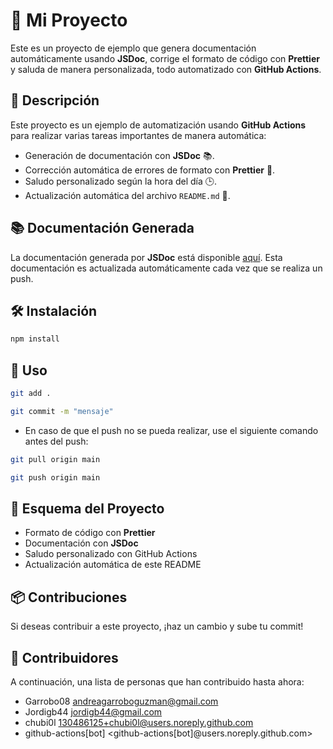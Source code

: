 # 🚀 Mi Proyecto

Este es un proyecto de ejemplo que genera documentación automáticamente usando **JSDoc**, corrige el formato de código con **Prettier** y saluda de manera personalizada, todo automatizado con **GitHub Actions**.

## 🔧 Descripción

Este proyecto es un ejemplo de automatización usando **GitHub Actions** para realizar varias tareas importantes de manera automática:
- Generación de documentación con **JSDoc** 📚.
- Corrección automática de errores de formato con **Prettier** 🔧.
- Saludo personalizado según la hora del día 🕒.
- Actualización automática del archivo `README.md` 📝.

## 📚 Documentación Generada

La documentación generada por **JSDoc** está disponible [aquí](./docs_output/index.html). Esta documentación es actualizada automáticamente cada vez que se realiza un push.

## 🛠️ Instalación

```bash
npm install
```

## 🚀 Uso

```bash
git add .
```

```bash
git commit -m "mensaje"
```

- En caso de que el push no se pueda realizar, use el siguiente comando antes del push:

```bash
git pull origin main
```

```bash
git push origin main
```

## 📝 Esquema del Proyecto

- Formato de código con **Prettier**
- Documentación con **JSDoc**
- Saludo personalizado con GitHub Actions
- Actualización automática de este README

## 📦 Contribuciones

Si deseas contribuir a este proyecto, ¡haz un cambio y sube tu commit! 

## 🙌 Contribuidores


A continuación, una lista de personas que han contribuido hasta ahora:

- Garrobo08 <andreagarroboguzman@gmail.com>
- Jordigb44 <jordigb44@gmail.com>
- chubi0l <130486125+chubi0l@users.noreply.github.com>
- github-actions[bot] <github-actions[bot]@users.noreply.github.com>
